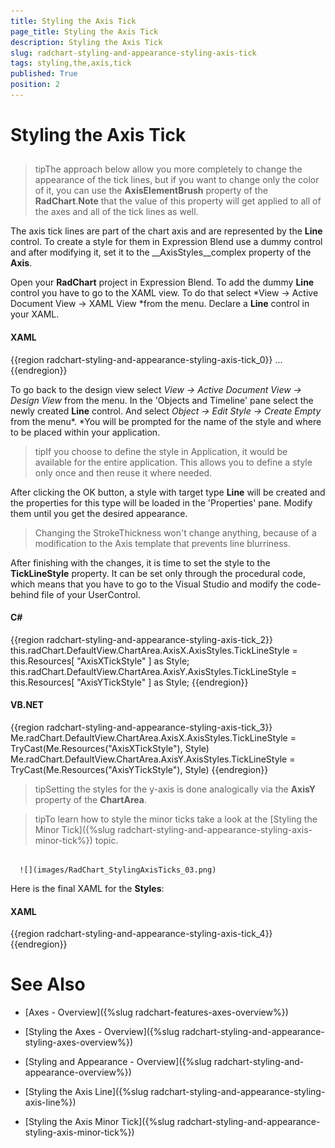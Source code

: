 ```yaml
---
title: Styling the Axis Tick
page_title: Styling the Axis Tick
description: Styling the Axis Tick
slug: radchart-styling-and-appearance-styling-axis-tick
tags: styling,the,axis,tick
published: True
position: 2
---
```


# Styling the Axis Tick



## 

>tipThe approach below allow you more completely to change the appearance of the tick lines, but if you want to change only the color of it, you can use the __AxisElementBrush__ property of the __RadChart__.__Note__ that the value of this property will get applied to all of the axes and all of the tick lines as well.

The axis tick lines are part of the chart axis and are represented by the __Line__ control. To create a style for them in Expression Blend use a dummy control and after modifying it, set it to the __AxisStyles__complex property of the __Axis__.

Open your __RadChart__ project in Expression Blend. To add the dummy __Line__ control you have to go to the XAML view. To do that select *View -> Active Document View -> XAML View *from the menu. Declare a __Line__ control in your XAML.

#### __XAML__

{{region radchart-styling-and-appearance-styling-axis-tick_0}}
	<Grid x:Name="LayoutRoot"
	      Background="White">
	    ...
	    <Line />
	</Grid>
	{{endregion}}



To go back to the design view select *View -> Active Document View -> Design View* from the menu. In the 'Objects and Timeline' pane select the newly created __Line__ control. And select *Object -> Edit Style -> Create Empty* from the menu*. *You will be prompted for the name of the style and where to be placed within your application.

>tipIf you choose to define the style in Application, it would be available for the entire application. This allows you to define a style only once and then reuse it where needed.

After clicking the OK button, a style with target type __Line__ will be created and the properties for this type will be loaded in the 'Properties' pane. Modify them until you get the desired appearance.

>Changing the StrokeThickness won't change anything, because of a modification to the Axis template that prevents line blurriness.

After finishing with the changes, it is time to set the style to the __TickLineStyle__ property. It can be set only through the procedural code, which means that you have to go to the Visual Studio and modify the code-behind file of your UserControl.

#### __C#__

{{region radchart-styling-and-appearance-styling-axis-tick_2}}
	this.radChart.DefaultView.ChartArea.AxisX.AxisStyles.TickLineStyle = this.Resources[ "AxisXTickStyle" ] as Style;
	this.radChart.DefaultView.ChartArea.AxisY.AxisStyles.TickLineStyle = this.Resources[ "AxisYTickStyle" ] as Style;
	{{endregion}}



#### __VB.NET__

{{region radchart-styling-and-appearance-styling-axis-tick_3}}
	Me.radChart.DefaultView.ChartArea.AxisX.AxisStyles.TickLineStyle = TryCast(Me.Resources("AxisXTickStyle"), Style)
	Me.radChart.DefaultView.ChartArea.AxisY.AxisStyles.TickLineStyle = TryCast(Me.Resources("AxisYTickStyle"), Style)
	{{endregion}}



>tipSetting the styles for the y-axis is done analogically via the __AxisY__ property of the __ChartArea__.

>tipTo learn how to style the minor ticks take a look at the [Styling the Minor Tick]({%slug radchart-styling-and-appearance-styling-axis-minor-tick%}) topic.




         
      ![](images/RadChart_StylingAxisTicks_03.png)

Here is the final XAML for the __Styles__:

#### __XAML__

{{region radchart-styling-and-appearance-styling-axis-tick_4}}
	<Style x:Key="AxisXTickStyle"
	       TargetType="Line">
	    <Setter Property="Stroke"
	            Value="Orange" />
	</Style>
	<Style x:Key="AxisYTickStyle"
	       TargetType="Line">
	    <Setter Property="Stroke"
	            Value="Orange" />
	</Style>
	{{endregion}}



# See Also

 * [Axes - Overview]({%slug radchart-features-axes-overview%})

 * [Styling the Axes - Overview]({%slug radchart-styling-and-appearance-styling-axes-overview%})

 * [Styling and Appearance - Overview]({%slug radchart-styling-and-appearance-overview%})

 * [Styling the Axis Line]({%slug radchart-styling-and-appearance-styling-axis-line%})

 * [Styling the Axis Minor Tick]({%slug radchart-styling-and-appearance-styling-axis-minor-tick%})
